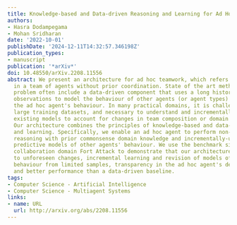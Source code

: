 ```yaml
---
title: Knowledge-based and Data-driven Reasoning and Learning for Ad Hoc Teamwork
authors:
- Hasra Dodampegama
- Mohan Sridharan
date: '2022-10-01'
publishDate: '2024-12-11T14:32:57.346198Z'
publication_types:
- manuscript
publication: '*arXiv*'
doi: 10.48550/arXiv.2208.11556
abstract: We present an architecture for ad hoc teamwork, which refers to collaboration
  in a team of agents without prior coordination. State of the art methods for this
  problem often include a data-driven component that uses a long history of prior
  observations to model the behaviour of other agents (or agent types) and to determine
  the ad hoc agent's behaviour. In many practical domains, it is challenging to find
  large training datasets, and necessary to understand and incrementally extend the
  existing models to account for changes in team composition or domain attributes.
  Our architecture combines the principles of knowledge-based and data-driven reasoning
  and learning. Specifically, we enable an ad hoc agent to perform non-monotonic logical
  reasoning with prior commonsense domain knowledge and incrementally-updated simple
  predictive models of other agents' behaviour. We use the benchmark simulated multi-agent
  collaboration domain Fort Attack to demonstrate that our architecture supports adaptation
  to unforeseen changes, incremental learning and revision of models of other agents'
  behaviour from limited samples, transparency in the ad hoc agent's decision making,
  and better performance than a data-driven baseline.
tags:
- Computer Science - Artificial Intelligence
- Computer Science - Multiagent Systems
links:
- name: URL
  url: http://arxiv.org/abs/2208.11556
---
```

